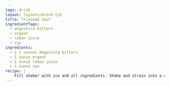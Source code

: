 ```yaml
---
tags: drink
layout: layouts/drink.njk
title: Trinidad Sour
ingredientTags:
  - angostura bitters
  - orgeat
  - lemon juice
  - rye
ingredients:
  - 1 ½ ounces Angostura bitters
  - 1 ounce orgeat
  - ¾ ounce lemon juice
  - ½ ounce rye
recipe: |
    Fill shaker with ice and all ingredients. Shake and strain into a chilled coupe glass.
---
```

